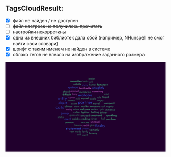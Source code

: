 ## TagsCloudResult:

- [x] файл не найден / не доступен
- [ ] ~~файл настроек не получилось прочитать~~
- [ ] ~~настройки некорреткны~~
- [x] одна из внешних библиотек дала сбой (например, NHunspell не смог найти свои словари)
- [x] шрифт с таким именем не найден в системе
- [x] облако тегов не влезло на изображение заданного размера

![img.png](out/showcase.jpg)
